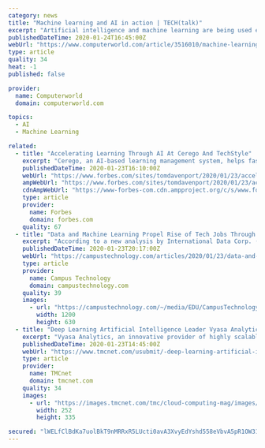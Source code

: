 ```yaml
---
category: news
title: "Machine learning and AI in action | TECH(talk)"
excerpt: "Artificial intelligence and machine learning are being used even more these days. Listen as InfoWorld’s Serdar Yegulalp and IDG TECHtalk hosts Juliet Beauchamp and Ken Mingis discuss how AI and ML are being used and answer viewers’ questions. You can listen to this podcast episode right now using the player at the top of this page."
publishedDateTime: 2020-01-24T16:45:00Z
webUrl: "https://www.computerworld.com/article/3516010/machine-learning-and-ai-in-action-techtalk.html"
type: article
quality: 34
heat: -1
published: false

provider:
  name: Computerworld
  domain: computerworld.com

topics:
  - AI
  - Machine Learning

related:
  - title: "Accelerating Learning Through AI At Cerego And TechStyle"
    excerpt: "Cerego, an AI-based learning management system, helps fashion retailer TechStyle accelerate learning for call center agents."
    publishedDateTime: 2020-01-23T16:10:00Z
    webUrl: "https://www.forbes.com/sites/tomdavenport/2020/01/23/accelerating-learning-through-ai-at-cerego-and-techstyle/"
    ampWebUrl: "https://www.forbes.com/sites/tomdavenport/2020/01/23/accelerating-learning-through-ai-at-cerego-and-techstyle/amp/"
    cdnAmpWebUrl: "https://www-forbes-com.cdn.ampproject.org/c/s/www.forbes.com/sites/tomdavenport/2020/01/23/accelerating-learning-through-ai-at-cerego-and-techstyle/amp/"
    type: article
    provider:
      name: Forbes
      domain: forbes.com
    quality: 67
  - title: "Data and Machine Learning Propel Rise of Tech Jobs Through 2023"
    excerpt: "According to a new analysis by International Data Corp. (IDC), the fastest growing roles in technology over the next five years will be data scientist (13.7 percent growth over that period), machine learning design/development/engineer (13.6 percent growth) and data engineer (12.9 percent growth). In the area of IT and technology, cybersecurity ..."
    publishedDateTime: 2020-01-23T20:17:00Z
    webUrl: "https://campustechnology.com/articles/2020/01/23/data-and-machine-learning-propel-rise-of-tech-jobs-through-2023.aspx"
    type: article
    provider:
      name: Campus Technology
      domain: campustechnology.com
    quality: 39
    images:
      - url: "https://campustechnology.com/~/media/EDU/CampusTechnology/CTlogo.jpg"
        width: 1200
        height: 630
  - title: "Deep Learning Artificial Intelligence Leader Vyasa Analytics Selected for 2020 MassChallenge HealthTech Accelerator"
    excerpt: "Vyasa Analytics, an innovative provider of highly scalable deep-learning AI analytics software, has been selected to join the 2020 MassChallenge HealthTech program, a startup accelerator that matches later-stage digital health startups with industry experts to accelerate innovation and transform healthcare. Vyasa was selected to join this ..."
    publishedDateTime: 2020-01-23T14:45:00Z
    webUrl: "https://www.tmcnet.com/usubmit/-deep-learning-artificial-intelligence-leader-vyasa-analytics-selected-/2020/01/23/9086094.htm"
    type: article
    provider:
      name: TMCnet
      domain: tmcnet.com
    quality: 34
    images:
      - url: "https://images.tmcnet.com/tmc/cloud-computing-mag/images/cloud-computing-0515-cover.jpg"
        width: 252
        height: 335

secured: "lWELfClBdKa7uolBkT9nMRRxR5LUcti0avA3XvyEdYshd558eVbvA5pR1OW314ROVsRvPOASmTe9p4iIYXkos5RXDLpkklzknVh23NGaognweI7P/V3uDvtn9a//CYVbeoftjSXvn++NhUEWJIbeISvAi0RCrQvaV45/pfbRpjm/RA1+axMH6h1RAjxpNmrjoCaxHcFSuBr6Ylk+vgb/rSErw9mvMakHXYUZRruhIXLd+g0EiuVzXjMdLH/6Mb17vBLA61btdQvw57ocezcilaKrFWki+d6+x2ADC57QZFkg5muabA8RI3adGfjZokesC1QYVc6LbK1jDlZ59xTZ/nGE7AQVbgFnXfjGLFqw96pwlEBnScGGPmCd9CGhe/Iig4vx2sz0DRzlaUA1H11raIoeSDeo6/z/QeTFFhSqn1K1OoejfiNOZgmIjkqh65HTw2nKMrl/rVgjCl08ngimKUW1FI4myjyeGt4ZBWU7TL0=;VXECSyOKS9yME6RnPThnuw=="
---
```



